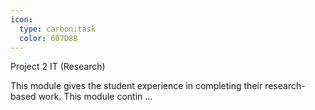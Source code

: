```yaml
---
icon:
  type: carbon:task
  color: 607D8B
---
```


Project 2 IT (Research)

This module gives the student experience in completing their research-based work. This module contin ... 
